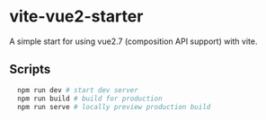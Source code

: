 # vite-vue2-starter

A simple start for using vue2.7 (composition API support) with vite.

## Scripts

```bash
  npm run dev # start dev server
  npm run build # build for production
  npm run serve # locally preview production build
```
